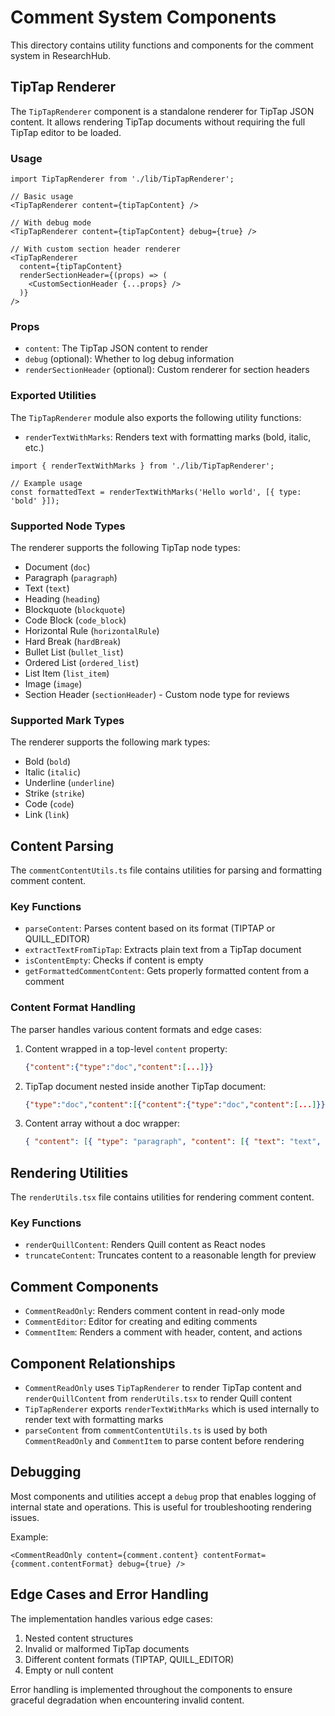 # Comment System Components

This directory contains utility functions and components for the comment system in ResearchHub.

## TipTap Renderer

The `TipTapRenderer` component is a standalone renderer for TipTap JSON content. It allows rendering TipTap documents without requiring the full TipTap editor to be loaded.

### Usage

```tsx
import TipTapRenderer from './lib/TipTapRenderer';

// Basic usage
<TipTapRenderer content={tipTapContent} />

// With debug mode
<TipTapRenderer content={tipTapContent} debug={true} />

// With custom section header renderer
<TipTapRenderer
  content={tipTapContent}
  renderSectionHeader={(props) => (
    <CustomSectionHeader {...props} />
  )}
/>
```

### Props

- `content`: The TipTap JSON content to render
- `debug` (optional): Whether to log debug information
- `renderSectionHeader` (optional): Custom renderer for section headers

### Exported Utilities

The `TipTapRenderer` module also exports the following utility functions:

- `renderTextWithMarks`: Renders text with formatting marks (bold, italic, etc.)

```tsx
import { renderTextWithMarks } from './lib/TipTapRenderer';

// Example usage
const formattedText = renderTextWithMarks('Hello world', [{ type: 'bold' }]);
```

### Supported Node Types

The renderer supports the following TipTap node types:

- Document (`doc`)
- Paragraph (`paragraph`)
- Text (`text`)
- Heading (`heading`)
- Blockquote (`blockquote`)
- Code Block (`code_block`)
- Horizontal Rule (`horizontalRule`)
- Hard Break (`hardBreak`)
- Bullet List (`bullet_list`)
- Ordered List (`ordered_list`)
- List Item (`list_item`)
- Image (`image`)
- Section Header (`sectionHeader`) - Custom node type for reviews

### Supported Mark Types

The renderer supports the following mark types:

- Bold (`bold`)
- Italic (`italic`)
- Underline (`underline`)
- Strike (`strike`)
- Code (`code`)
- Link (`link`)

## Content Parsing

The `commentContentUtils.ts` file contains utilities for parsing and formatting comment content.

### Key Functions

- `parseContent`: Parses content based on its format (TIPTAP or QUILL_EDITOR)
- `extractTextFromTipTap`: Extracts plain text from a TipTap document
- `isContentEmpty`: Checks if content is empty
- `getFormattedCommentContent`: Gets properly formatted content from a comment

### Content Format Handling

The parser handles various content formats and edge cases:

1. Content wrapped in a top-level `content` property:

   ```json
   {"content":{"type":"doc","content":[...]}}
   ```

2. TipTap document nested inside another TipTap document:

   ```json
   {"type":"doc","content":[{"content":{"type":"doc","content":[...]}}]}
   ```

3. Content array without a doc wrapper:
   ```json
   { "content": [{ "type": "paragraph", "content": [{ "text": "text", "type": "text" }] }] }
   ```

## Rendering Utilities

The `renderUtils.tsx` file contains utilities for rendering comment content.

### Key Functions

- `renderQuillContent`: Renders Quill content as React nodes
- `truncateContent`: Truncates content to a reasonable length for preview

## Comment Components

- `CommentReadOnly`: Renders comment content in read-only mode
- `CommentEditor`: Editor for creating and editing comments
- `CommentItem`: Renders a comment with header, content, and actions

## Component Relationships

- `CommentReadOnly` uses `TipTapRenderer` to render TipTap content and `renderQuillContent` from `renderUtils.tsx` to render Quill content
- `TipTapRenderer` exports `renderTextWithMarks` which is used internally to render text with formatting marks
- `parseContent` from `commentContentUtils.ts` is used by both `CommentReadOnly` and `CommentItem` to parse content before rendering

## Debugging

Most components and utilities accept a `debug` prop that enables logging of internal state and operations. This is useful for troubleshooting rendering issues.

Example:

```tsx
<CommentReadOnly content={comment.content} contentFormat={comment.contentFormat} debug={true} />
```

## Edge Cases and Error Handling

The implementation handles various edge cases:

1. Nested content structures
2. Invalid or malformed TipTap documents
3. Different content formats (TIPTAP, QUILL_EDITOR)
4. Empty or null content

Error handling is implemented throughout the components to ensure graceful degradation when encountering invalid content.
